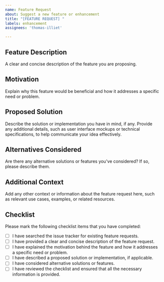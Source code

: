 ```yaml
---
name: Feature Request
about: Suggest a new feature or enhancement
title: "[FEATURE REQUEST] "
labels: enhancement
assignees: 'thomas-illiet'

---
```


## Feature Description

A clear and concise description of the feature you are proposing.

## Motivation

Explain why this feature would be beneficial and how it addresses a specific need or problem.

## Proposed Solution

Describe the solution or implementation you have in mind, if any. Provide any additional details, such as user interface mockups or technical specifications, to help communicate your idea effectively.

## Alternatives Considered

Are there any alternative solutions or features you've considered? If so, please describe them.

## Additional Context

Add any other context or information about the feature request here, such as relevant use cases, examples, or related resources.

## Checklist

Please mark the following checklist items that you have completed:

- [ ] I have searched the issue tracker for existing feature requests.
- [ ] I have provided a clear and concise description of the feature request.
- [ ] I have explained the motivation behind the feature and how it addresses a specific need or problem.
- [ ] I have described a proposed solution or implementation, if applicable.
- [ ] I have considered alternative solutions or features.
- [ ] I have reviewed the checklist and ensured that all the necessary information is provided.
